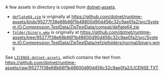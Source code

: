 A few assets in directory is copied from [dotnet-assets].

- [`deflate64.zip`](./deflate64.zip) is originally at https://github.com/dotnet/runtime-assets/blob/95277f38e68b66f1b48600d90d456c32c9ae0fa2/src/System.IO.Compression.TestData/ZipTestData/compat/deflate64.zip
- [`folder/binary.wmv`](./folder/binary.wmv) is originally at https://github.com/dotnet/runtime-assets/tree/95277f38e68b66f1b48600d90d456c32c9ae0fa2/src/System.IO.Compression.TestData/ZipTestData/refzipfolders/normal/binary.wmv

[dotnet-assets]: https://github.com/dotnet/runtime-assets

See [`LICENSE-dotnet-assets`](./LICENSE-dotnext-assets), which contains the text from https://github.com/dotnet/runtime-assets/raw/95277f38e68b66f1b48600d90d456c32c9ae0fa2/LICENSE.TXT.
